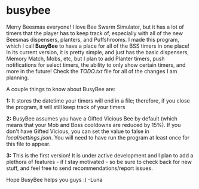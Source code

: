 # busybee
 Merry Beesmas everyone! I love Bee Swarm Simulator, but it has a lot of timers that the player has to keep track of, especially with all of the new Beesmas dispensers, planters, and Puffshrooms. I made this program, which I call **BusyBee** to have a place for all of the BSS timers in one place! In its current version, it is pretty simple, and just has the basic dispensers, Memory Match, Mobs, etc, but I plan to add Planter timers, push notifications for select timers, the ability to only show certain timers, and more in the future! Check the *TODO.txt* file for all of the changes I am planning.

 A couple things to know about BusyBee are:
 
**1:** It stores the datetime your timers will end in a file; therefore, if you close the program, it will still keep track of your timers

**2:** BusyBee assumes you have a Gifted Vicious Bee by default (which means that your Mob and Boss cooldowns are reduced by 15%). If you don't have Gifted Vicious, you can set the value to false in *local/settings.json*. You will need to have run the program at least once for this file to appear.

**3:** This is the first version! It is under active development and I plan to add a plethora of features - if I stay motivated - so be sure to check back for new stuff, and feel free to send recommendations/report issues.

 Hope BusyBee helps you guys :)
 -Luna
